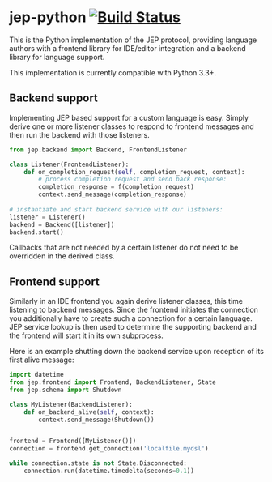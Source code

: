 # jep-python [![Build Status](https://travis-ci.org/jep-project/jep-python.svg?branch=master)](https://travis-ci.org/jep-project/jep-python)
This is the Python implementation of the JEP protocol, providing language authors with a frontend library for IDE/editor
integration and a backend library for language support.

This implementation is currently compatible with Python 3.3+.

## Backend support

Implementing JEP based support for a custom language is easy. Simply derive one or more listener classes to respond to frontend
messages and then run the backend with those listeners.

```python
from jep.backend import Backend, FrontendListener

class Listener(FrontendListener):
    def on_completion_request(self, completion_request, context):
        # process completion request and send back response:
        completion_response = f(completion_request)
        context.send_message(completion_response)
        
# instantiate and start backend service with our listeners:
listener = Listener()
backend = Backend([listener])
backend.start()
```

Callbacks that are not needed by a certain listener do not need to be overridden in the derived class.

## Frontend support

Similarly in an IDE frontend you again derive listener classes, this time listening to backend messages. Since the frontend initiates the connection
you additionally have to create such a connection for a certain language. JEP service lookup is then used to determine the supporting backend and
the frontend will start it in its own subprocess.

Here is an example shutting down the backend service upon reception of its first alive message:

```python
import datetime
from jep.frontend import Frontend, BackendListener, State
from jep.schema import Shutdown

class MyListener(BackendListener):
    def on_backend_alive(self, context):
        context.send_message(Shutdown())


frontend = Frontend([MyListener()])
connection = frontend.get_connection('localfile.mydsl')

while connection.state is not State.Disconnected:
    connection.run(datetime.timedelta(seconds=0.1))
```